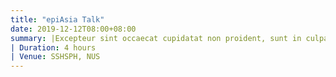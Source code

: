 ```yaml
---
title: "epiAsia Talk"
date: 2019-12-12T08:00+08:00
summary: |Excepteur sint occaecat cupidatat non proident, sunt in culpa qui officia deserunt mollit anim id est laborum 
| Duration: 4 hours 
| Venue: SSHSPH, NUS 
---
```

